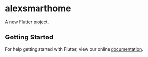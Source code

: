 # alexsmarthome

A new Flutter project.

## Getting Started

For help getting started with Flutter, view our online
[documentation](https://flutter.io/).
